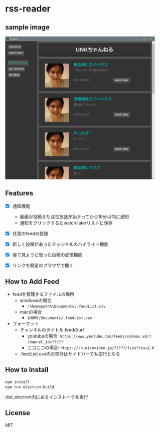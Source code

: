 # rss-reader

## sample image
<img src="./img/sample.png" width="480px">


## Features
- [x] 通知機能
    - 動画が投稿または生放送が始まってから10分以内に通知
    - 通知をクリックするとwatch laterリストに保存
- [x] 任意のfeedの登録
- [x] 新しく投稿があったチャンネルのハイライト機能
- [x] 後で見ようと思った投稿の記憶機能
- [x] リンクを既定のブラウザで開く


## How to Add Feed
- feedを管理するファイルの場所
    - windowsの場合
        - `:%homepath%\Documents\.feedList.csv`
    - macの場合
        - `$HOME/Documents/.feedList.csv`
- フォーマット
    - チャンネルのタイトル,feedのurl
        - youtubeの場合: `https://www.youtube.com/feeds/videos.xml?channel_id=?????`
        - ニコニコの場合: `https://ch.nicovideo.jp/?????/live?rss=2.0`
    - .feedList.csv内の空行はサイドバーでも空行となる


## How to Install
```
npm install
npm run electron:build
```
dist_electron内にあるインストーラを実行

<!--
## 今後追加したい機能
- すべてのfeedを時系列順で並べるページ
- アプリアイコン作成(mac, linux)
- windowサイズの記憶
-->

## License
MIT
